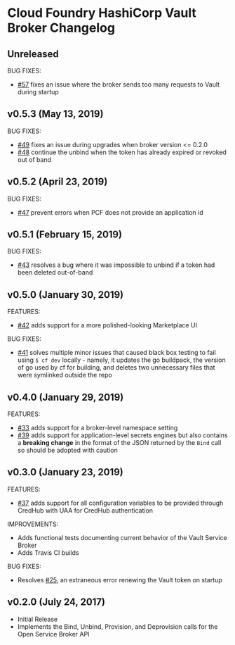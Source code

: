 # Cloud Foundry HashiCorp Vault Broker Changelog

## Unreleased
BUG FIXES:
- [#57](https://github.com/hashicorp/vault-service-broker/pull/57) fixes an issue where the broker sends too many requests to Vault during startup

## v0.5.3 (May 13, 2019)
BUG FIXES:
- [#49](https://github.com/hashicorp/vault-service-broker/pull/49) fixes an issue during upgrades when broker version <= 0.2.0
- [#48](https://github.com/hashicorp/vault-service-broker/pull/48) continue the unbind when the token has already expired or revoked out of band

## v0.5.2 (April 23, 2019)
BUG FIXES:
- [#47](https://github.com/hashicorp/vault-service-broker/pull/47) prevent errors when PCF does not provide an application id

## v0.5.1 (February 15, 2019)
BUG FIXES:
- [#43](https://github.com/hashicorp/vault-service-broker/pull/43) resolves a bug where it was impossible to unbind if a token had been deleted out-of-band

## v0.5.0 (January 30, 2019)
FEATURES:
- [#42](https://github.com/hashicorp/vault-service-broker/pull/42) adds support for a more polished-looking Marketplace UI

BUG FIXES:
- [#41](https://github.com/hashicorp/vault-service-broker/pull/41) solves multiple minor issues that caused black box testing to fail using `$ cf dev` locally - namely, it updates the go buildpack, the version of go used by cf for building, and deletes two unnecessary files that were symlinked outside the repo

## v0.4.0 (January 29, 2019)
FEATURES:
- [#33](https://github.com/hashicorp/vault-service-broker/pull/33) adds support for a broker-level namespace setting
- [#39](https://github.com/hashicorp/vault-service-broker/pull/39) adds support for application-level secrets engines but also contains a **breaking change** in the format of the JSON returned by the `Bind` call so should be adopted with caution

## v0.3.0 (January 23, 2019)

FEATURES:
- [#37](https://github.com/hashicorp/vault-service-broker/pull/37) adds support for all configuration variables to be provided through CredHub with UAA for CredHub authentication

IMPROVEMENTS:
- Adds functional tests documenting current behavior of the Vault Service Broker
- Adds Travis CI builds

BUG FIXES:
- Resolves [#25](https://github.com/hashicorp/vault-service-broker/issues/25), an extraneous error renewing the Vault token on startup


## v0.2.0 (July 24, 2017)

- Initial Release
- Implements the Bind, Unbind, Provision, and Deprovision calls for the Open Service Broker API
